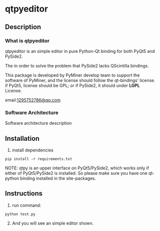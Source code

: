 # qtpyeditor

## Description
### What is qtpyeditor
qtpyeditor is an simple editor in pure Python-Qt binding for both PyQt5 and PySide2.

The in order to solve the problem that PySide2 lacks QScintilla bindings. 
 
This package is developed by PyMiner develop team to support the software of PyMiner,
and the license should follow the qt-bindings' license.
if PyQt5, license should be GPL; or if PySide2, it should under **LGPL** License.

email:1295752786@qq.com

### Software Architecture
Software architecture description

## Installation

1.  install dependencies
```shell
pip install -r requirements.txt
```
NOTE: qtpy is an upper interface on PyQt5/PySide2, which works only if either of
PyQt5/PySide2 is installed. So please make sure you have one qt-python binding installed
in the site-packages.


## Instructions
1. run command:
```shell
python test.py
``` 
2. And you will see an simple editor shown. 

